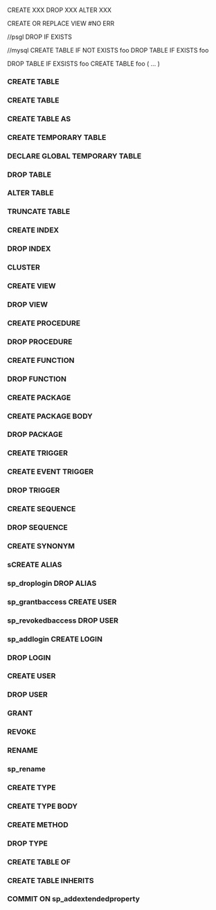 CREATE XXX
DROP XXX
ALTER XXX

CREATE OR REPLACE VIEW #NO ERR

//psgl
DROP IF EXISTS

//mysql
CREATE TABLE IF NOT EXISTS foo
DROP TABLE IF EXISTS foo

DROP TABLE IF EXSISTS foo
CREATE TABLE foo ( ... )

### CREATE TABLE

###
###
###
###
###
###
###
###
###
###
###
###
###
###
###
###
###
###
###
###
###
###
###
###
###
###
###
###
###
###
###
###
###

### CREATE TABLE
### CREATE TABLE AS
### CREATE TEMPORARY TABLE
### DECLARE GLOBAL TEMPORARY TABLE
### DROP TABLE
### ALTER TABLE
### TRUNCATE TABLE
### CREATE INDEX
### DROP INDEX
### CLUSTER
### CREATE VIEW
### DROP VIEW
### CREATE PROCEDURE
### DROP PROCEDURE
### CREATE FUNCTION
### DROP FUNCTION
### CREATE PACKAGE
### CREATE PACKAGE BODY
### DROP PACKAGE
### CREATE TRIGGER
### CREATE EVENT TRIGGER
### DROP TRIGGER
### CREATE SEQUENCE
### DROP SEQUENCE
### CREATE SYNONYM
### sCREATE ALIAS
### sp_droplogin DROP ALIAS
### sp_grantbaccess CREATE USER
### sp_revokedbaccess DROP USER
### sp_addlogin CREATE LOGIN
### DROP LOGIN
### CREATE USER
### DROP USER
### GRANT
### REVOKE
### RENAME
### sp_rename
### CREATE TYPE
### CREATE TYPE BODY
### CREATE METHOD
### DROP TYPE
### CREATE TABLE OF
### CREATE TABLE INHERITS
### COMMIT ON sp_addextendedproperty

###


